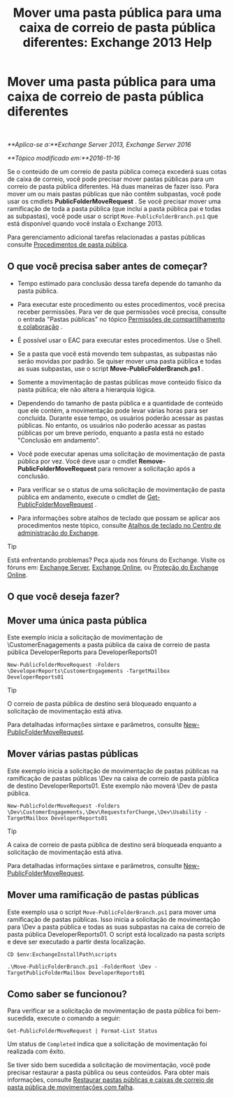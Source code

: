﻿---
title: 'Mover uma pasta pública para uma caixa de correio de pasta pública diferentes: Exchange 2013 Help'
TOCTitle: Mover uma pasta pública para uma caixa de correio de pasta pública diferentes
ms:assetid: b8744934-a3cb-443e-acce-a9a6ca5d88f6
ms:mtpsurl: https://technet.microsoft.com/pt-br/library/JJ906435(v=EXCHG.150)
ms:contentKeyID: 51407900
ms.date: 05/22/2018
mtps_version: v=EXCHG.150
ms.translationtype: MT
---

# Mover uma pasta pública para uma caixa de correio de pasta pública diferentes

 

_**Aplica-se a:**Exchange Server 2013, Exchange Server 2016_

_**Tópico modificado em:**2016-11-16_

Se o conteúdo de um correio de pasta pública começa excederá suas cotas de caixa de correio, você pode precisar mover pastas públicas para um correio de pasta pública diferentes. Há duas maneiras de fazer isso. Para mover um ou mais pastas públicas que não contêm subpastas, você pode usar os cmdlets **PublicFolderMoveRequest** . Se você precisar mover uma ramificação de toda a pasta pública (que inclui a pasta pública pai e todas as subpastas), você pode usar o script `Move-PublicFolderBranch.ps1` que está disponível quando você instala o Exchange 2013.

Para gerenciamento adicional tarefas relacionadas a pastas públicas consulte [Procedimentos de pasta pública](public-folder-procedures-exchange-2013-help.md).

## O que você precisa saber antes de começar?

  - Tempo estimado para conclusão dessa tarefa depende do tamanho da pasta pública.

  - Para executar este procedimento ou estes procedimentos, você precisa receber permissões. Para ver de que permissões você precisa, consulte o entrada "Pastas públicas" no tópico [Permissões de compartilhamento e colaboração](sharing-and-collaboration-permissions-exchange-2013-help.md) .

  - É possível usar o EAC para executar estes procedimentos. Use o Shell.

  - Se a pasta que você está movendo tem subpastas, as subpastas não serão movidas por padrão. Se quiser mover uma pasta pública e todas as suas subpastas, use o script **Move-PublicFolderBranch.ps1** .

  - Somente a movimentação de pastas públicas move conteúdo físico da pasta pública; ele não altera a hierarquia lógica.

  - Dependendo do tamanho de pasta pública e a quantidade de conteúdo que ele contém, a movimentação pode levar várias horas para ser concluída. Durante esse tempo, os usuários poderão acessar as pastas públicas. No entanto, os usuários não poderão acessar as pastas públicas por um breve período, enquanto a pasta está no estado "Conclusão em andamento".

  - Você pode executar apenas uma solicitação de movimentação de pasta pública por vez. Você deve usar o cmdlet **Remove-PublicFolderMoveRequest** para remover a solicitação após a conclusão.

  - Para verificar se o status de uma solicitação de movimentação de pasta pública em andamento, execute o cmdlet de [Get-PublicFolderMoveRequest](https://technet.microsoft.com/pt-br/library/jj878076\(v=exchg.150\)) .

  - Para informações sobre atalhos de teclado que possam se aplicar aos procedimentos neste tópico, consulte [Atalhos de teclado no Centro de administração do Exchange](keyboard-shortcuts-in-the-exchange-admin-center-exchange-online-protection-help.md).


> [!TIP]
> Está enfrentando problemas? Peça ajuda nos fóruns do Exchange. Visite os fóruns em: <A href="https://go.microsoft.com/fwlink/p/?linkid=60612">Exchange Server</A>, <A href="https://go.microsoft.com/fwlink/p/?linkid=267542">Exchange Online</A>, ou <A href="https://go.microsoft.com/fwlink/p/?linkid=285351">Proteção do Exchange Online</A>.



## O que você deseja fazer?

## Mover uma única pasta pública

Este exemplo inicia a solicitação de movimentação de \\CustomerEnagagements a pasta pública da caixa de correio de pasta pública DeveloperReports para DeveloperReports01

    New-PublicFolderMoveRequest -Folders \DeveloperReports\CustomerEngagements -TargetMailbox DeveloperReports01


> [!TIP]
> O correio de pasta pública de destino será bloqueado enquanto a solicitação de movimentação está ativa.



Para detalhadas informações sintaxe e parâmetros, consulte [New-PublicFolderMoveRequest](https://technet.microsoft.com/pt-br/library/jj878081\(v=exchg.150\)).

## Mover várias pastas públicas

Este exemplo inicia a solicitação de movimentação de pastas públicas na ramificação de pastas públicas \\Dev na caixa de correio de pasta pública de destino DeveloperReports01. Este exemplo não moverá \\Dev de pasta pública.

    New-PublicFolderMoveRequest -Folders \Dev\CustomerEngagements,\Dev\RequestsforChange,\Dev\Usability -TargetMailbox DeveloperReports01


> [!TIP]
> A caixa de correio de pasta pública de destino será bloqueada enquanto a solicitação de movimentação está ativa.



Para detalhadas informações sintaxe e parâmetros, consulte [New-PublicFolderMoveRequest](https://technet.microsoft.com/pt-br/library/jj878081\(v=exchg.150\)).

## Mover uma ramificação de pastas públicas

Este exemplo usa o script `Move-PublicFolderBranch.ps1` para mover uma ramificação de pastas públicas. Isso inicia a solicitação de movimentação para \\Dev a pasta pública e todas as suas subpastas na caixa de correio de pasta pública DeveloperReports01. O script está localizado na pasta scripts e deve ser executado a partir desta localização.

    CD $env:ExchangeInstallPath\scripts
    
    .\Move-PublicFolderBranch.ps1 -FolderRoot \Dev -TargetPublicFolderMailbox DeveloperReports01

## Como saber se funcionou?

Para verificar se a solicitação de movimentação de pasta pública foi bem-sucedida, execute o comando a seguir:

    Get-PublicFolderMoveRequest | Format-List Status

Um status de `Completed` indica que a solicitação de movimentação foi realizada com êxito.

Se tiver sido bem sucedida a solicitação de movimentação, você pode precisar restaurar a pasta pública ou seus conteúdos. Para obter mais informações, consulte [Restaurar pastas públicas e caixas de correio de pasta pública de movimentações com falha](restore-public-folders-and-public-folder-mailboxes-from-failed-moves-exchange-2013-help.md).

